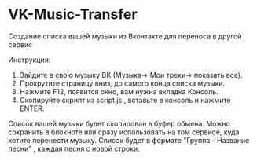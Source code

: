 # VK-Music-Transfer
Создание списка вашей музыки из Вконтакте для переноса в другой сервис

Инструкция:
1. Зайдите в свою музыку ВК (Музыка-> Мои треки-> показать все).
2. Прокрутите страницу вниз, до самого конца списка музыки.
3. Нажмите F12, появится окно, вам нужна вкладка Консоль.
4. Скопируйте скрипт из script.js , вставьте в консоль и нажмите ENTER.

Список вашей музыки будет скопирован в буфер обмена. Можно сохранить в блокноте или сразу использовать на том сервисе, куда хотите перенести музыку.
Список будет в формате  "Группа - Название песни" , каждая песня с новой строки.
